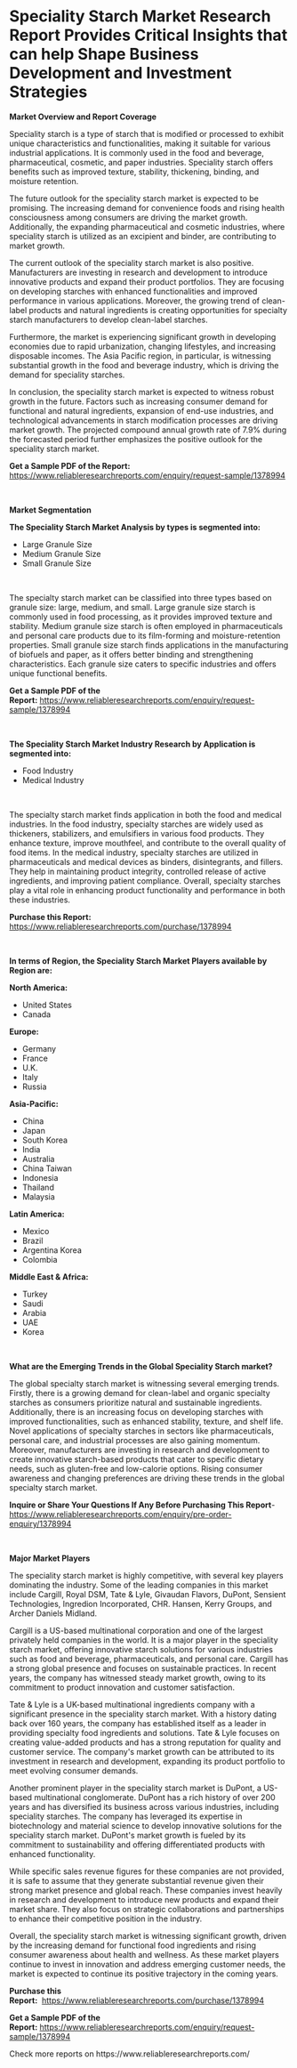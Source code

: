 <p><h1>Speciality Starch Market Research Report Provides Critical Insights that can help Shape Business Development and Investment Strategies</h1></p><p><strong>Market Overview and Report Coverage</strong></p>
<p><p>Speciality starch is a type of starch that is modified or processed to exhibit unique characteristics and functionalities, making it suitable for various industrial applications. It is commonly used in the food and beverage, pharmaceutical, cosmetic, and paper industries. Speciality starch offers benefits such as improved texture, stability, thickening, binding, and moisture retention.</p><p>The future outlook for the speciality starch market is expected to be promising. The increasing demand for convenience foods and rising health consciousness among consumers are driving the market growth. Additionally, the expanding pharmaceutical and cosmetic industries, where speciality starch is utilized as an excipient and binder, are contributing to market growth.</p><p>The current outlook of the speciality starch market is also positive. Manufacturers are investing in research and development to introduce innovative products and expand their product portfolios. They are focusing on developing starches with enhanced functionalities and improved performance in various applications. Moreover, the growing trend of clean-label products and natural ingredients is creating opportunities for specialty starch manufacturers to develop clean-label starches.</p><p>Furthermore, the market is experiencing significant growth in developing economies due to rapid urbanization, changing lifestyles, and increasing disposable incomes. The Asia Pacific region, in particular, is witnessing substantial growth in the food and beverage industry, which is driving the demand for speciality starches.</p><p>In conclusion, the speciality starch market is expected to witness robust growth in the future. Factors such as increasing consumer demand for functional and natural ingredients, expansion of end-use industries, and technological advancements in starch modification processes are driving market growth. The projected compound annual growth rate of 7.9% during the forecasted period further emphasizes the positive outlook for the speciality starch market.</p></p>
<p><strong>Get a Sample PDF of the Report:</strong> <a href="https://www.reliableresearchreports.com/enquiry/request-sample/1378994">https://www.reliableresearchreports.com/enquiry/request-sample/1378994</a></p>
<p>&nbsp;</p>
<p><strong>Market Segmentation</strong></p>
<p><strong>The Speciality Starch Market Analysis by types is segmented into:</strong></p>
<p><ul><li>Large Granule Size</li><li>Medium Granule Size</li><li>Small Granule Size</li></ul></p>
<p>&nbsp;</p>
<p><p>The specialty starch market can be classified into three types based on granule size: large, medium, and small. Large granule size starch is commonly used in food processing, as it provides improved texture and stability. Medium granule size starch is often employed in pharmaceuticals and personal care products due to its film-forming and moisture-retention properties. Small granule size starch finds applications in the manufacturing of biofuels and paper, as it offers better binding and strengthening characteristics. Each granule size caters to specific industries and offers unique functional benefits.</p></p>
<p><strong>Get a Sample PDF of the Report:</strong>&nbsp;<a href="https://www.reliableresearchreports.com/enquiry/request-sample/1378994">https://www.reliableresearchreports.com/enquiry/request-sample/1378994</a></p>
<p>&nbsp;</p>
<p><strong>The Speciality Starch Market Industry Research by Application is segmented into:</strong></p>
<p><ul><li>Food Industry</li><li>Medical Industry</li></ul></p>
<p>&nbsp;</p>
<p><p>The specialty starch market finds application in both the food and medical industries. In the food industry, specialty starches are widely used as thickeners, stabilizers, and emulsifiers in various food products. They enhance texture, improve mouthfeel, and contribute to the overall quality of food items. In the medical industry, specialty starches are utilized in pharmaceuticals and medical devices as binders, disintegrants, and fillers. They help in maintaining product integrity, controlled release of active ingredients, and improving patient compliance. Overall, specialty starches play a vital role in enhancing product functionality and performance in both these industries.</p></p>
<p><strong>Purchase this Report:</strong>&nbsp; <a href="https://www.reliableresearchreports.com/purchase/1378994">https://www.reliableresearchreports.com/purchase/1378994</a></p>
<p>&nbsp;</p>
<p><strong>In terms of Region, the Speciality Starch Market Players available by Region are:</strong></p>
<p>
    <p> <strong> North America: </strong>
        <ul>
            <li>United States</li>
            <li>Canada</li>
        </ul>
        </p> 
    <p> <strong> Europe: </strong>
        <ul>
            <li>Germany</li>
            <li>France</li>
            <li>U.K.</li>
            <li>Italy</li>
            <li>Russia</li>
        </ul>
        </p> 
    <p> <strong> Asia-Pacific: </strong>
        <ul>
            <li>China</li>
            <li>Japan</li>
            <li>South Korea</li>
            <li>India</li>
            <li>Australia</li>
            <li>China Taiwan</li>
            <li>Indonesia</li>
            <li>Thailand</li>
            <li>Malaysia</li>
        </ul>
        </p> 
    <p> <strong> Latin America: </strong>
        <ul>
            <li>Mexico</li>
            <li>Brazil</li>
            <li>Argentina Korea</li>
            <li>Colombia</li>
        </ul>
        </p> 
    <p> <strong> Middle East & Africa: </strong>
        <ul>
            <li>Turkey</li>
            <li>Saudi</li>
            <li>Arabia</li>
            <li>UAE</li>
            <li>Korea</li>
        </ul>
    </p>
    </p>
<p>&nbsp;</p>
<p><strong>What are the Emerging Trends in the Global Speciality Starch market?</strong></p>
<p><p>The global specialty starch market is witnessing several emerging trends. Firstly, there is a growing demand for clean-label and organic specialty starches as consumers prioritize natural and sustainable ingredients. Additionally, there is an increasing focus on developing starches with improved functionalities, such as enhanced stability, texture, and shelf life. Novel applications of specialty starches in sectors like pharmaceuticals, personal care, and industrial processes are also gaining momentum. Moreover, manufacturers are investing in research and development to create innovative starch-based products that cater to specific dietary needs, such as gluten-free and low-calorie options. Rising consumer awareness and changing preferences are driving these trends in the global specialty starch market.</p></p>
<p><strong>Inquire or Share Your Questions If Any Before Purchasing This Report</strong>- <a href="https://www.reliableresearchreports.com/enquiry/pre-order-enquiry/1378994">https://www.reliableresearchreports.com/enquiry/pre-order-enquiry/1378994</a></p>
<p>&nbsp;</p>
<p><strong>Major Market Players</strong></p>
<p><p>The speciality starch market is highly competitive, with several key players dominating the industry. Some of the leading companies in this market include Cargill, Royal DSM, Tate & Lyle, Givaudan Flavors, DuPont, Sensient Technologies, Ingredion Incorporated, CHR. Hansen, Kerry Groups, and Archer Daniels Midland. </p><p>Cargill is a US-based multinational corporation and one of the largest privately held companies in the world. It is a major player in the speciality starch market, offering innovative starch solutions for various industries such as food and beverage, pharmaceuticals, and personal care. Cargill has a strong global presence and focuses on sustainable practices. In recent years, the company has witnessed steady market growth, owing to its commitment to product innovation and customer satisfaction.</p><p>Tate & Lyle is a UK-based multinational ingredients company with a significant presence in the speciality starch market. With a history dating back over 160 years, the company has established itself as a leader in providing specialty food ingredients and solutions. Tate & Lyle focuses on creating value-added products and has a strong reputation for quality and customer service. The company's market growth can be attributed to its investment in research and development, expanding its product portfolio to meet evolving consumer demands.</p><p>Another prominent player in the speciality starch market is DuPont, a US-based multinational conglomerate. DuPont has a rich history of over 200 years and has diversified its business across various industries, including speciality starches. The company has leveraged its expertise in biotechnology and material science to develop innovative solutions for the speciality starch market. DuPont's market growth is fueled by its commitment to sustainability and offering differentiated products with enhanced functionality.</p><p>While specific sales revenue figures for these companies are not provided, it is safe to assume that they generate substantial revenue given their strong market presence and global reach. These companies invest heavily in research and development to introduce new products and expand their market share. They also focus on strategic collaborations and partnerships to enhance their competitive position in the industry.</p><p>Overall, the speciality starch market is witnessing significant growth, driven by the increasing demand for functional food ingredients and rising consumer awareness about health and wellness. As these market players continue to invest in innovation and address emerging customer needs, the market is expected to continue its positive trajectory in the coming years.</p></p>
<p><strong>Purchase this Report:</strong>&nbsp;&nbsp;<a href="https://www.reliableresearchreports.com/purchase/1378994">https://www.reliableresearchreports.com/purchase/1378994</a></p>
<p></p>
<p><strong>Get a Sample PDF of the Report:</strong>&nbsp;<a href="https://www.reliableresearchreports.com/enquiry/request-sample/1378994">https://www.reliableresearchreports.com/enquiry/request-sample/1378994</a></p>
<p>Check more reports on https://www.reliableresearchreports.com/</p>
